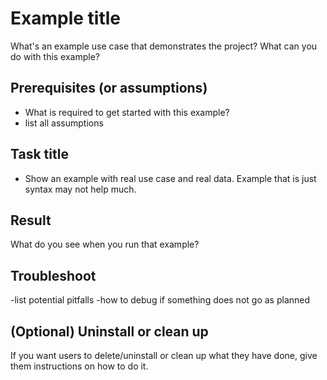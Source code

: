 # Example title
What's an example use case that demonstrates the project? What can you do with this example?

## Prerequisites (or assumptions)

- What is required to get started with this example? 
- list all assumptions

## Task title
- Show an example with real use case and real data. Example that is just syntax may not help much.


## Result
What do you see when you run that example? 


## Troubleshoot
-list potential pitfalls
-how to debug if something does not go as planned


## (Optional) Uninstall or clean up
If you want users to delete/uninstall or clean up what they have done, give them instructions on how to do it.
